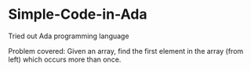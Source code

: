 # Simple-Code-in-Ada
Tried out Ada programming language

Problem covered: Given an array, find the first element in the array (from left) which occurs more than once.
